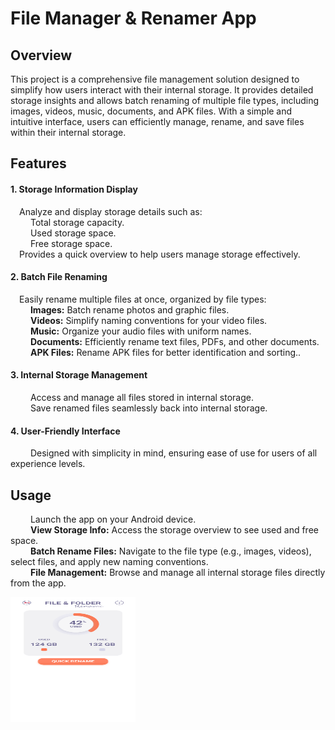 <html>
  
  <body>
    <h1>File Manager & Renamer App</h1>
    <h2>Overview</h2>
    <p>This project is a comprehensive file management solution designed to simplify how users interact with their internal storage. It provides detailed storage insights and allows batch renaming of multiple file types, including images, videos, music, documents, and APK files. With a simple and intuitive interface, users can efficiently manage, rename, and save files within their internal storage.
  </p> 

  <h2>Features</h2>
  
  <h4>1. Storage Information Display</h4>
  
  <p>    &emsp;Analyze and display storage details such as:<br>
        &emsp; &emsp;Total storage capacity.<br>
        &emsp; &emsp;Used storage space.<br>
        &emsp; &emsp;Free storage space.<br>
      &emsp;Provides a quick overview to help users manage storage effectively.</p>
        
  <h4>2. Batch File Renaming</h4>
  
  <p> &emsp;Easily rename multiple files at once, organized by file types:<br>
     &emsp; &emsp;<b>Images:</b> Batch rename photos and graphic files.<br>
     &emsp; &emsp;<b>Videos:</b> Simplify naming conventions for your video files.<br>
     &emsp; &emsp;<b>Music:</b> Organize your audio files with uniform names.<br>
     &emsp; &emsp;<b>Documents:</b> Efficiently rename text files, PDFs, and other documents.<br>
     &emsp; &emsp;<b>APK Files:</b> Rename APK files for better identification and sorting..</p>


  <h4>3. Internal Storage Management</h4>
  
  <p>&emsp; &emsp;Access and manage all files stored in internal storage.<br>
   &emsp; &emsp;Save renamed files seamlessly back into internal storage. </p>  

  <h4>4. User-Friendly Interface</h4>
    
  <p>&emsp; &emsp;Designed with simplicity in mind, ensuring ease of use for users of all experience levels.</p>


  <h2>Usage</h2>

   <p>&emsp; &emsp;Launch the app on your Android device.<br>
      &emsp; &emsp;<b>View Storage Info:</b> Access the storage overview to see used and free space.<br>
      &emsp; &emsp;<b>Batch Rename Files:</b> Navigate to the file type (e.g., images, videos), select files, and apply new naming conventions.<br>
      &emsp; &emsp;<b>File Management:</b> Browse and manage all internal storage files directly from the app.</p>

<img height="200" width="200" src="File&Folder Rename  UI/1/1.png">
  </body>
</html>



